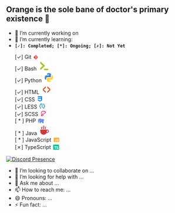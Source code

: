 ## Orange is the sole bane of doctor's primary existence 🍊


<!--
**El1i0r/El1i0r** is a ✨ _special_ ✨ repository because its `README.md` (this file) appears on your GitHub profile.
-->

- 🔭 I’m currently working on 
- 🌱 I’m currently learning:
- __```[✓]: Completed; [*]: Ongoing; [✗]: Not Yet```__

&nbsp;&nbsp;&nbsp;&nbsp;&nbsp;&nbsp;<span>[&#10003;]</span> Git <img src="https://raw.githubusercontent.com/BeardedBear/bearded-icons/2d38104fa3ca8be27eb246bf02913aa864812f26/icons/git.svg" height=15 style="vertical-align: -3px;"><br>
&nbsp;&nbsp;&nbsp;&nbsp;&nbsp;&nbsp;<span>[&#10003;]</span> Bash <img src="https://raw.githubusercontent.com/BeardedBear/bearded-icons/0c6fc83506d8ab4a0b613459321fe7c6540a5e70/icons/shell.svg" style="vertical-align: -3px;"><br>
&nbsp;&nbsp;&nbsp;&nbsp;&nbsp;&nbsp;<span>[&#10003;]</span> Python <img src="https://raw.githubusercontent.com/BeardedBear/bearded-icons/2d38104fa3ca8be27eb246bf02913aa864812f26/icons/python.svg" style="vertical-align: -3px;"><br>
&nbsp;&nbsp;&nbsp;&nbsp;&nbsp;&nbsp;<span>[&#10003;]</span> HTML <img src="https://raw.githubusercontent.com/BeardedBear/bearded-icons/2d38104fa3ca8be27eb246bf02913aa864812f26/icons/html.svg" style="vertical-align: -3px;"><br>
&nbsp;&nbsp;&nbsp;&nbsp;&nbsp;&nbsp;<span>[&#10003;]</span> CSS <img src="https://raw.githubusercontent.com/BeardedBear/bearded-icons/0c6fc83506d8ab4a0b613459321fe7c6540a5e70/icons/css.svg" height = 20px style="vertical-align: -3px;"><br>
&nbsp;&nbsp;&nbsp;&nbsp;&nbsp;&nbsp;<span>[&#10003;]</span> LESS <img src="https://raw.githubusercontent.com/BeardedBear/bearded-icons/0c6fc83506d8ab4a0b613459321fe7c6540a5e70/icons/less.svg" height = 20px style="vertical-align: -3px;"><br>
&nbsp;&nbsp;&nbsp;&nbsp;&nbsp;&nbsp;<span>[&#10003;]</span> SCSS <img src="https://raw.githubusercontent.com/BeardedBear/bearded-icons/0c6fc83506d8ab4a0b613459321fe7c6540a5e70/icons/scss.svg" height = 20px style="vertical-align: -3px;"><br>
&nbsp;&nbsp;&nbsp;&nbsp;&nbsp;&nbsp;<span>[ * ]</span> PHP <img src="https://raw.githubusercontent.com/BeardedBear/bearded-icons/2d38104fa3ca8be27eb246bf02913aa864812f26/icons/php.svg" height = 20px style="vertical-align: -5px;"><br>
&nbsp;&nbsp;&nbsp;&nbsp;&nbsp;&nbsp;<span>[ * ]</span> Java <img src="https://raw.githubusercontent.com/BeardedBear/bearded-icons/2d38104fa3ca8be27eb246bf02913aa864812f26/icons/java.svg" style="vertical-align: -3px;"><br>
&nbsp;&nbsp;&nbsp;&nbsp;&nbsp;&nbsp;<span>[ * ]</span> JavaScript <img src="https://raw.githubusercontent.com/BeardedBear/bearded-icons/2d38104fa3ca8be27eb246bf02913aa864812f26/icons/js.svg" height = 20px style="vertical-align: -5px;"><br>
&nbsp;&nbsp;&nbsp;&nbsp;&nbsp;&nbsp;<span>[&#10007;]</span> TypeScript <img src="https://raw.githubusercontent.com/BeardedBear/bearded-icons/2d38104fa3ca8be27eb246bf02913aa864812f26/icons/tsx.svg" height = 20px style="vertical-align: -5px;"><br>


[![Discord Presence](https://lanyard.cnrad.dev/api/1073076541770190860 )](https://discord.com/users/1073076541770190860)

<!--
&#10003
&#10007;
&#10004;	#Heavy Check
&#10008;	#Heavy Cross
 --> 
- 👯 I’m looking to collaborate on ...
- 🤔 I’m looking for help with ...
- 💬 Ask me about ...
- 📫 How to reach me: ...
- 😄 Pronouns: ...
- ⚡ Fun fact: ...

